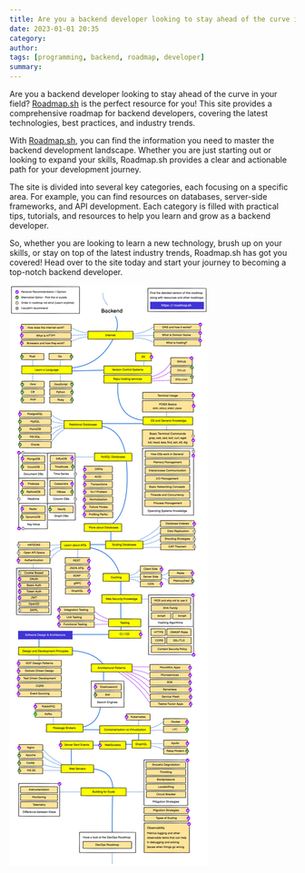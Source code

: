 ```yaml
---
title: Are you a backend developer looking to stay ahead of the curve in your field?
date: 2023-01-01 20:35
category: 
author: 
tags: [programming, backend, roadmap, developer]
summary:
---
```


Are you a backend developer looking to stay ahead of the curve in your field? [Roadmap.sh](https://roadmap.sh/backend) is the perfect resource for you! This site provides a comprehensive roadmap for backend developers, covering the latest technologies, best practices, and industry trends.

With [Roadmap.sh](https://roadmap.sh/backend), you can find the information you need to master the backend development landscape. Whether you are just starting out or looking to expand your skills, Roadmap.sh provides a clear and actionable path for your development journey.

The site is divided into several key categories, each focusing on a specific area. For example, you can find resources on databases, server-side frameworks, and API development. Each category is filled with practical tips, tutorials, and resources to help you learn and grow as a backend developer.

So, whether you are looking to learn a new technology, brush up on your skills, or stay on top of the latest industry trends, Roadmap.sh has got you covered! Head over to the site today and start your journey to becoming a top-notch backend developer.

![Backend developer roadmap](/assets/images/2023/01/backend.jpg)


